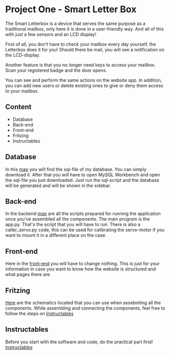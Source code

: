 # Project One - Smart Letter Box

The Smart Letterbox is a device that serves the same purpose as a traditional mailbox, only here it is done in a user-friendly way. And all of this with just a few sensors and an LCD display!

First of all, you don't have to check your mailbox every day yourself, the Letterbox does it for you! Should there be mail, you will see a notification on the LCD-display.

Another feature is that you no longer need keys to access your mailbox. Scan your registered badge and the door opens.

You can see and perform the same actions on the website app. In addition, you can add new users or delete existing ones to give or deny them access to your mailbox.

## Content

- Database
- Back-end
- Front-end
- Fritzing
- Instructables

## Database
In this [map](https://github.com/howest-mct/2021-2022-projectone-mbarkouagoulla/tree/master/database-export) you will find the sql-file of my database.
You can simply download it. After that you will have to open MySQL Workbench and open the sql-file you just downloaded. Just run the sql-script and the database will be generated and will be shown in the sidebar. 

## Back-end
In the backend [map](https://github.com/howest-mct/2021-2022-projectone-mbarkouagoulla/tree/master/backend) are all the scripts prepared for running the application once you've assembled all the components. The main program is the app.py. That's the script that you will have to run. There is also a calibr_servo.py code, this can be used for calibrating the servo-motor if you want to mount it in a different place on the case.

## Front-end
Here in the [front-end](https://github.com/howest-mct/2021-2022-projectone-mbarkouagoulla/tree/master/front-end) you will have to change nothing. This is just for your information in case you want to know how the website is structured and what pages there are. 

## Fritzing
[Here](https://github.com/howest-mct/2021-2022-projectone-mbarkouagoulla/tree/master/fritzing_schema) are the schematics located that you can use when assebmling all the components. While assembling and connecting the components, feel free to follow the steps on [Instructables](https://www.instructables.com/Smart-Letterbox-1/)
  
## Instructables
Before you start with the software and code, do the practical part first! [Instructables](https://www.instructables.com/Smart-Letterbox-1/)


